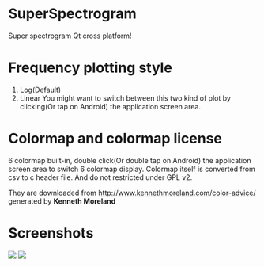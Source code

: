 # SuperSpectrogram
Super spectrogram Qt cross platform!

# Frequency plotting style
1. Log(Default)
2. Linear
You might want to switch between this two kind of plot by clicking(Or tap on Android) the application screen area.

# Colormap and colormap license
6 colormap built-in, double click(Or double tap on Android) the application screen area to switch 6 colormap display.
Colormap itself is converted from csv to c header file. And do not restricted under GPL v2.

They are downloaded from http://www.kennethmoreland.com/color-advice/ generated by __**Kenneth Moreland**__

# Screenshots
<a><img src="https://rawgit.com/james34602/SuperSpectrogram/master/Screenshot1.png"/></a>
<a><img src="https://rawgit.com/james34602/SuperSpectrogram/master/Screenshot2.png"/></a>
